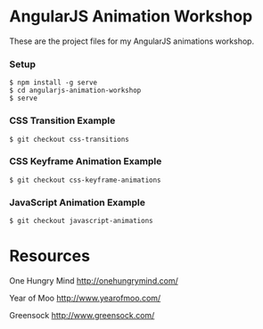 AngularJS Animation Workshop
========================

These are the project files for my AngularJS animations workshop.

### Setup ###
```
$ npm install -g serve
$ cd angularjs-animation-workshop
$ serve
```

### CSS Transition Example ###
```
$ git checkout css-transitions
```

### CSS Keyframe Animation Example ###
```
$ git checkout css-keyframe-animations
```

### JavaScript Animation Example ###
```
$ git checkout javascript-animations
```

Resources
========================

One Hungry Mind
http://onehungrymind.com/

Year of Moo
http://www.yearofmoo.com/

Greensock
http://www.greensock.com/
